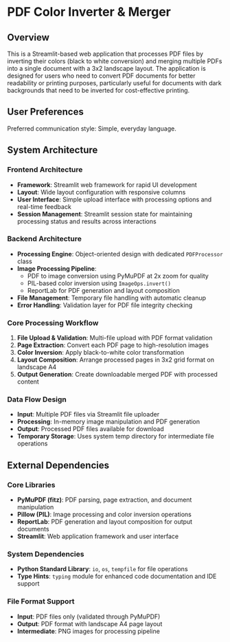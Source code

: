 # PDF Color Inverter & Merger

## Overview

This is a Streamlit-based web application that processes PDF files by inverting their colors (black to white conversion) and merging multiple PDFs into a single document with a 3x2 landscape layout. The application is designed for users who need to convert PDF documents for better readability or printing purposes, particularly useful for documents with dark backgrounds that need to be inverted for cost-effective printing.

## User Preferences

Preferred communication style: Simple, everyday language.

## System Architecture

### Frontend Architecture
- **Framework**: Streamlit web framework for rapid UI development
- **Layout**: Wide layout configuration with responsive columns
- **User Interface**: Simple upload interface with processing options and real-time feedback
- **Session Management**: Streamlit session state for maintaining processing status and results across interactions

### Backend Architecture
- **Processing Engine**: Object-oriented design with dedicated `PDFProcessor` class
- **Image Processing Pipeline**: 
  - PDF to image conversion using PyMuPDF at 2x zoom for quality
  - PIL-based color inversion using `ImageOps.invert()`
  - ReportLab for PDF generation and layout composition
- **File Management**: Temporary file handling with automatic cleanup
- **Error Handling**: Validation layer for PDF file integrity checking

### Core Processing Workflow
1. **File Upload & Validation**: Multi-file upload with PDF format validation
2. **Page Extraction**: Convert each PDF page to high-resolution images
3. **Color Inversion**: Apply black-to-white color transformation
4. **Layout Composition**: Arrange processed pages in 3x2 grid format on landscape A4
5. **Output Generation**: Create downloadable merged PDF with processed content

### Data Flow Design
- **Input**: Multiple PDF files via Streamlit file uploader
- **Processing**: In-memory image manipulation and PDF generation
- **Output**: Processed PDF files available for download
- **Temporary Storage**: Uses system temp directory for intermediate file operations

## External Dependencies

### Core Libraries
- **PyMuPDF (fitz)**: PDF parsing, page extraction, and document manipulation
- **Pillow (PIL)**: Image processing and color inversion operations
- **ReportLab**: PDF generation and layout composition for output documents
- **Streamlit**: Web application framework and user interface

### System Dependencies
- **Python Standard Library**: `io`, `os`, `tempfile` for file operations
- **Type Hints**: `typing` module for enhanced code documentation and IDE support

### File Format Support
- **Input**: PDF files only (validated through PyMuPDF)
- **Output**: PDF format with landscape A4 page layout
- **Intermediate**: PNG images for processing pipeline